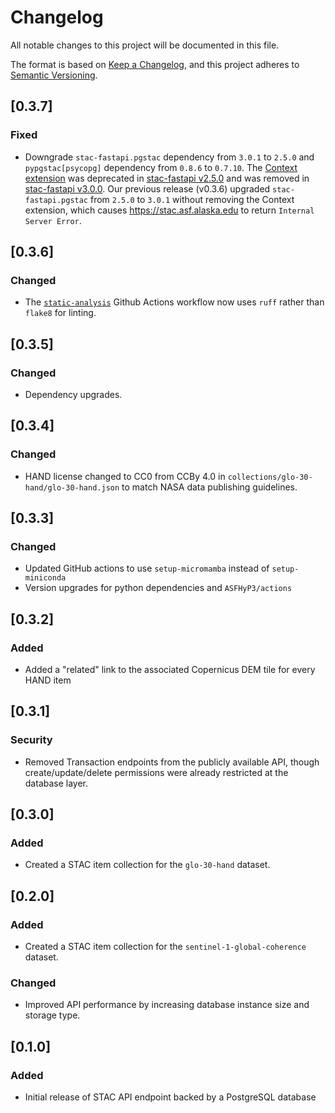 # Changelog
All notable changes to this project will be documented in this file.

The format is based on [Keep a Changelog](https://keepachangelog.com/en/1.0.0/),
and this project adheres to [Semantic Versioning](https://semver.org/spec/v2.0.0.html).

## [0.3.7]
### Fixed
- Downgrade `stac-fastapi.pgstac` dependency from `3.0.1` to `2.5.0` and `pypgstac[psycopg]` dependency from `0.8.6` to `0.7.10`. The [Context extension](https://github.com/stac-api-extensions/context) was deprecated in [stac-fastapi v2.5.0](https://github.com/stac-utils/stac-fastapi/blob/main/CHANGES.md#250---2024-04-12) and was removed in [stac-fastapi v3.0.0](https://github.com/stac-utils/stac-fastapi/blob/main/CHANGES.md#300---2024-07-29). Our previous release (v0.3.6) upgraded `stac-fastapi.pgstac` from `2.5.0` to `3.0.1` without removing the Context extension, which causes https://stac.asf.alaska.edu to return `Internal Server Error`.

## [0.3.6]
### Changed
- The [`static-analysis`](.github/workflows/static-analysis.yml) Github Actions workflow now uses `ruff` rather than `flake8` for linting.

## [0.3.5]
### Changed
- Dependency upgrades.

## [0.3.4]
### Changed
- HAND license changed to CC0 from CCBy 4.0 in `collections/glo-30-hand/glo-30-hand.json` to match NASA data publishing guidelines.

## [0.3.3]
### Changed
- Updated GitHub actions to use `setup-micromamba` instead of `setup-miniconda`
- Version upgrades for python dependencies and `ASFHyP3/actions`

## [0.3.2]
### Added
- Added a "related" link to the associated Copernicus DEM tile for every HAND item

## [0.3.1]
### Security
- Removed Transaction endpoints from the publicly available API, though create/update/delete permissions were already
  restricted at the database layer.

## [0.3.0]
### Added
- Created a STAC item collection for the `glo-30-hand` dataset.

## [0.2.0]
### Added
- Created a STAC item collection for the `sentinel-1-global-coherence` dataset.
### Changed
- Improved API performance by increasing database instance size and storage type.

## [0.1.0]
### Added
- Initial release of STAC API endpoint backed by a PostgreSQL database
